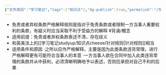 ```yaml
---
{"文件类别":"学习笔记","tags":["知识点"],"dg-publish":true,"permalink":"/学习笔记studyup/知识点cheese/免责或者弃权条款的严格解释规则/","dgPassFrontmatter":true,"noteIcon":"","created":"2024-07-16T16:53:36.694+08:00","updated":"2024-09-11T12:11:43.931+08:00"}
---
```


- 免责或者弃权条款严格解释规则是指对于免责条款或者限制一方当事人重要权利的条款，有疑义时应当采取不利于受益方的解释 #背诵/概念 
- 适用前提：免责或者弃权条款表述不清，存在歧义
- 和英美法上的[[学习笔记studyup/知识点cheese/针对规则\|针对规则]]相当
- 适用条件和原因
·之所以应作严格解释，主要是因为此类条款违背常理，进行严格解释更有可能符合当事人的本意
·一方当事人欲在合同中加入此类违背常理的条款并从中获利，必须清晰明确地予以表述，否则应承担对自己不利的后果